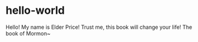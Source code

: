 # hello-world
Hello! My name is Elder Price!
Trust me, this book will change your life!
The book of Mormon~
